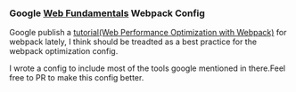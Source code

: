 ### Google [Web Fundamentals](https://developers.google.com/web/fundamentals/) Webpack Config

Google publish a [tutorial(Web Performance Optimization with Webpack)](https://developers.google.com/web/fundamentals/performance/webpack/) for webpack  lately, I think should be treadted as a
best practice for the webpack optimization config.

I wrote a config to include most of the tools google mentioned in there.Feel
free to PR to make this config better.

